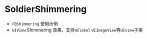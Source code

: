 # SoldierShimmering

* `FBShimmering` 使用示例
* `UIView` Shimmering 效果，支持`UIlabel` `UIImageView`等`UIview`子类
